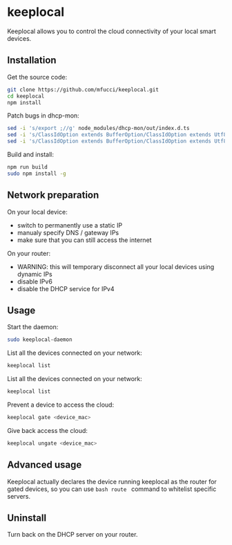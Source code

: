 # keeplocal

Keeplocal allows you to control the cloud connectivity of your local smart devices.

## Installation

Get the source code:
```bash
git clone https://github.com/mfucci/keeplocal.git
cd keeplocal
npm install
```

Patch bugs in dhcp-mon:
```bash
sed -i 's/export ;//g' node_modules/dhcp-mon/out/index.d.ts
sed -i 's/ClassIdOption extends BufferOption/ClassIdOption extends Utf8Option/g' node_modules/dhcp-mon/out/index.d.ts
sed -i 's/ClassIdOption extends BufferOption/ClassIdOption extends Utf8Option/g' node_modules/dhcp-mon/out/index.js
```

Build and install:
```bash
npm run build
sudo npm install -g
```

## Network preparation

On your local device:
* switch to permanently use a static IP
* manualy specify DNS / gateway IPs
* make sure that you can still access the internet

On your router:
* WARNING:  this will temporary disconnect all your local devices using dynamic IPs
* disable IPv6
* disable the DHCP service for IPv4

## Usage

Start the daemon:
```bash
sudo keeplocal-daemon
```

List all the devices connected on your network:
```bash
keeplocal list
```

List all the devices connected on your network:
```bash
keeplocal list
```

Prevent a device to access the cloud:
```bash
keeplocal gate <device_mac>
```

Give back access the cloud:
```bash
keeplocal ungate <device_mac>
```

## Advanced usage

Keeplocal actually declares the device running keeplocal as the router for gated devices, so you can use ```bash route ``` command to whitelist specific servers.

## Uninstall

Turn back on the DHCP server on your router.

